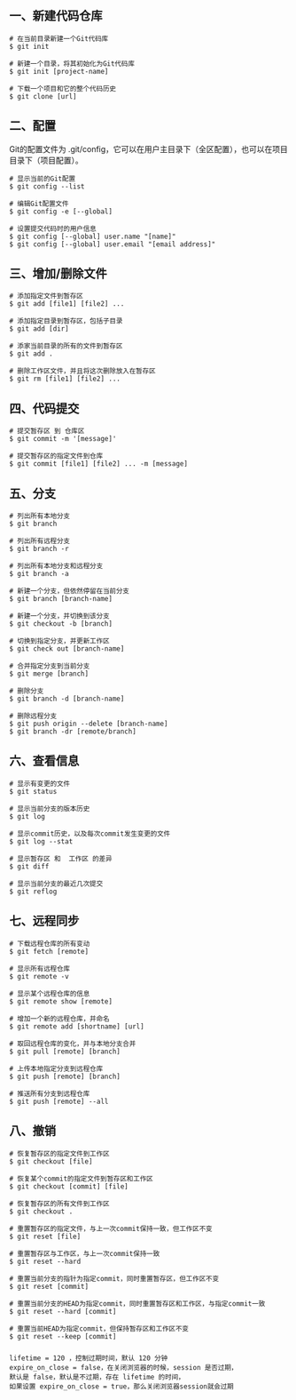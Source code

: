 

## 一、新建代码仓库  ###########


	# 在当前目录新建一个Git代码库
	$ git init

	# 新建一个目录，将其初始化为Git代码库
	$ git init [project-name]

	# 下载一个项目和它的整个代码历史
	$ git clone [url]

## 二、配置

Git的配置文件为 .git/config，它可以在用户主目录下（全区配置），也可以在项目目录下（项目配置）。


	# 显示当前的Git配置
	$ git config --list

	# 编辑Git配置文件
	$ git config -e [--global]

	# 设置提交代码时的用户信息
	$ git config [--global] user.name "[name]"
	$ git config [--global] user.email "[email address]"

## 三、增加/删除文件

	# 添加指定文件到暂存区
	$ git add [file1] [file2] ...

	# 添加指定目录到暂存区，包括子目录
	$ git add [dir]

	# 添家当前目录的所有的文件到暂存区
	$ git add .

	# 删除工作区文件，并且将这次删除放入在暂存区
	$ git rm [file1] [file2] ...

## 四、代码提交

	# 提交暂存区 到 仓库区
	$ git commit -m '[message]'

	# 提交暂存区的指定文件到仓库
	$ git commit [file1] [file2] ... -m [message]

## 五、分支

	# 列出所有本地分支
	$ git branch

	# 列出所有远程分支
	$ git branch -r

	# 列出所有本地分支和远程分支
	$ git branch -a

	# 新建一个分支，但依然停留在当前分支
	$ git branch [branch-name]

	# 新建一个分支，并切换到该分支
	$ git checkout -b [branch]

	# 切换到指定分支，并更新工作区
	$ git check out [branch-name]

	# 合并指定分支到当前分支
	$ git merge [branch]

	# 删除分支
	$ git branch -d [branch-name]

	# 删除远程分支
	$ git push origin --delete [branch-name]
	$ git branch -dr [remote/branch]

## 六、查看信息

	# 显示有变更的文件
	$ git status

	# 显示当前分支的版本历史
	$ git log

	# 显示commit历史，以及每次commit发生变更的文件
	$ git log --stat

	# 显示暂存区 和  工作区 的差异
	$ git diff

	# 显示当前分支的最近几次提交
	$ git reflog

## 七、远程同步

	# 下载远程仓库的所有变动
	$ git fetch [remote]

	# 显示所有远程仓库
	$ git remote -v

	# 显示某个远程仓库的信息
	$ git remote show [remote]

	# 增加一个新的远程仓库，并命名
	$ git remote add [shortname] [url]

	# 取回远程仓库的变化，并与本地分支合并
	$ git pull [remote] [branch]

	# 上传本地指定分支到远程仓库
	$ git push [remote] [branch]

	# 推送所有分支到远程仓库
	$ git push [remote] --all


## 八、撤销

	# 恢复暂存区的指定文件到工作区
	$ git checkout [file]

	# 恢复某个commit的指定文件到暂存区和工作区
	$ git checkout [commit] [file]

	# 恢复暂存区的所有文件到工作区
	$ git checkout .

	# 重置暂存区的指定文件，与上一次commit保持一致，但工作区不变
	$ git reset [file]

	# 重置暂存区与工作区，与上一次commit保持一致
	$ git reset --hard

	# 重置当前分支的指针为指定commit，同时重置暂存区，但工作区不变
	$ git reset [commit]

	# 重置当前分支的HEAD为指定commit，同时重置暂存区和工作区，与指定commit一致
	$ git reset --hard [commit]

	# 重置当前HEAD为指定commit，但保持暂存区和工作区不变
	$ git reset --keep [commit]



###
	lifetime = 120 ，控制过期时间，默认 120 分钟
	expire_on_close = false，在关闭浏览器的时候，session 是否过期，
	默认是 false，默认是不过期，存在 lifetime 的时间，
	如果设置 expire_on_close = true，那么关闭浏览器session就会过期
